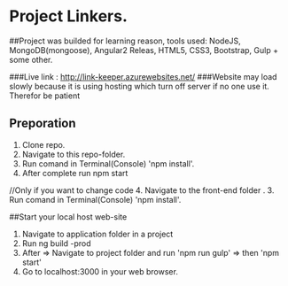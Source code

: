 # Project Linkers.

##Project was builded for learning reason, tools used: NodeJS, MongoDB(mongoose), Angular2 Releas, HTML5, CSS3, Bootstrap, Gulp + some other. 

###Live link : http://link-keeper.azurewebsites.net/
###Website may load slowly because it is using hosting which turn off server if no one use it. Therefor be patient 

## Preporation 
1. Clone repo.
2. Navigate to this repo-folder.
3. Run comand in Terminal(Console) 'npm install'.
4. After complete run npm start

//Only if you want to change code
4. Navigate to the front-end folder .
3. Run comand in Terminal(Console) 'npm install'.

##Start your local host web-site
1. Navigate to application folder in a project
2. Run ng build -prod 
3. After => Navigate to project folder and run 'npm run gulp' => then  'npm start'
4. Go to localhost:3000 in your web browser.
